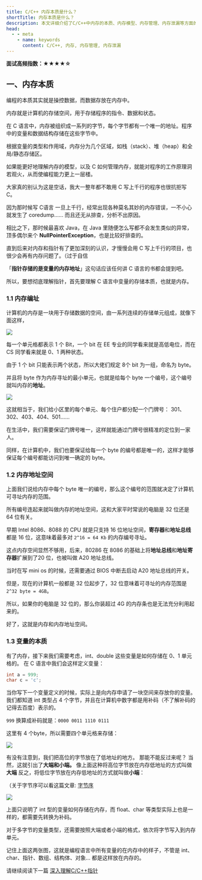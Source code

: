 ```yaml
---
title: C/C++ 内存本质是什么？
shortTitle: 内存本质是什么？
description: 本文详细介绍了C/C++中内存的本质、内存模型、内存管理、内存泄漏等方面的分析。
head:
  - - meta
    - name: keywords
      content: C/C++, 内存, 内存管理, 内存泄漏
---
```


**面试高频指数：★★★★☆**

## 一、内存本质

编程的本质其实就是操控数据，而数据存放在内存中。

内存就是计算机的存储空间，用于存储程序的指令、数据和状态。

在 C 语言中，内存被组织成一系列的字节，每个字节都有一个唯一的地址。程序中的变量和数据结构存储在这些字节中。

根据变量的类型和作用域，内存分为几个区域，如栈（stack）、堆（heap）和全局/静态存储区。

如果能更好地理解内存的模型，以及 C 如何管理内存，就能对程序的工作原理洞若观火，从而使编程能力更上一层楼。

大家真的别认为这是空话，我大一整年都不敢用 C 写上千行的程序也很抗拒写 C。

因为那时候写 C语言 一旦上千行，经常出现各种莫名其妙的内存错误，一不小心就发生了 coredump...... 而且还无从排查，分析不出原因。

相比之下，那时候最喜欢 Java，在 Java 里随便怎么写都不会发生类似的异常，顶多偶尔来个 **NullPointerException**，也是比较好排查的。

直到后来对内存和指针有了更加深刻的认识，才慢慢会用 C 写上千行的项目，也很少会再有内存问题了。（过于自信

「**指针存储的是变量的内存地址**」这句话应该任何讲 C  语言的书都会提到吧。

所以，要想彻底理解指针，首先要理解 C 语言中变量的存储本质，也就是内存。

### 1.1 内存编址

计算机的内存是一块用于存储数据的空间，由一系列连续的存储单元组成，就像下面这样，

![](https://cdn.how2cs.cn/gzh/0081Kckwgy1gk6p1iowcxj30t20acmz8.jpg)

每一个单元格都表示 1 个 Bit，一个 bit 在 EE 专业的同学看来就是高低电位，而在 CS 同学看来就是 0、1 两种状态。

由于 1 个 bit 只能表示两个状态，所以大佬们规定 8个 bit 为一组，命名为 byte。

并且将 byte 作为内存寻址的最小单元，也就是给每个 byte 一个编号，这个编号就叫内存的**地址**。

![](https://cdn.how2cs.cn/gzh/0081Kckwgy1gk6pcjje44j30qe09ggnr.jpg)

这就相当于，我们给小区里的每个单元、每个住户都分配一个门牌号： 301、302、403、404、501......

在生活中，我们需要保证门牌号唯一，这样就能通过门牌号很精准的定位到一家人。

同样，在计算机中，我们也要保证给每一个 byte 的编号都是唯一的，这样才能够保证每个编号都能访问到唯一确定的 byte。

### 1.2 内存地址空间
上面我们说给内存中每个 byte 唯一的编号，那么这个编号的范围就决定了计算机可寻址内存的范围。

所有编号连起来就叫做内存的地址空间，这和大家平时常说的电脑是 32 位还是 64 位有关。

早期 Intel 8086、8088 的 CPU 就是只支持 16 位地址空间，**寄存器**和**地址总线**都是 16 位，这意味着最多对 ```2^16 = 64 Kb``` 的内存编号寻址。

这点内存空间显然不够用，后来，80286 在 8086 的基础上将**地址总线**和**地址寄存器**扩展到了20 位，也被叫做 A20 地址总线。

当时在写 mini os 的时候，还需要通过 BIOS 中断去启动 A20 地址总线的开关。

但是，现在的计算机一般都是 32 位起步了，32 位意味着可寻址的内存范围是 ```2^32 byte = 4GB```。

所以，如果你的电脑是 32 位的，那么你装超过 4G 的内存条也是无法充分利用起来的。

好了，这就是内存和内存地址空间。

### 1.3 变量的本质
有了内存，接下来我们需要考虑，int、double 这些变量是如何存储在 0、1 单元格的。
在 C 语言中我们会这样定义变量：
```c
int a = 999;
char c = 'c';
```
当你写下一个变量定义的时候，实际上是向内存申请了一块空间来存放你的变量。
我们都知道 int 类型占 4 个字节，并且在计算机中数字都是用补码（不了解补码的记得去百度）表示的。

```999``` 换算成补码就是：```0000 0011 1110 0111```

这里有 4 个byte，所以需要四个单元格来存储：

![](https://cdn.how2cs.cn/gzh/0081Kckwgy1gk73z5ahpjj30s00aimzc.jpg)

有没有注意到，我们把高位的字节放在了低地址的地方。
那能不能反过来呢？
当然，这就引出了**大端和小端。**
像上面这种将高位字节放在内存低地址的方式叫做**大端**
反之，将低位字节放在内存低地址的方式就叫做**小端**：

（关于字节序可以看这篇文章: [字节序](https://csguide.cn/cpp/basics/byte_order.html#%E5%A4%A7%E7%AB%AF%E5%AD%97%E8%8A%82%E5%BA%8F-big-endian)

![](https://cdn.how2cs.cn/gzh/0081Kckwgy1gk74584w6tj30rs0b840p.jpg)

上面只说明了 int 型的变量如何存储在内存，而 float、char 等类型实际上也是一样的，都需要先转换为补码。

对于多字节的变量类型，还需要按照大端或者小端的格式，依次将字节写入到内存单元。

记住上面这两张图，这就是编程语言中所有变量的在内存中的样子，不管是 int、char、指针、数组、结构体、对象... 都是这样放在内存的。

请继续阅读下一篇 [深入理解C/C++指针](https://csguide.cn/cpp/memory/understanding_of_pointers.html)
